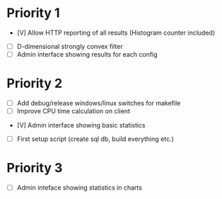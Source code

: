 Priority 1 
==========

- [V] Allow HTTP reporting of all results (Histogram counter included)
- [ ] D-dimensional strongly convex filter
- [ ] Admin interface showing results for each config

Priority 2
==========

- [ ] Add debug/release windows/linux switches for makefile
- [ ] Improve CPU time calculation on client
- [V] Admin interface showing basic statistics
- [ ] First setup script (create sql db, build everything etc.)

Priority 3 
==========

- [ ] Admin inteface showing statistics in charts
